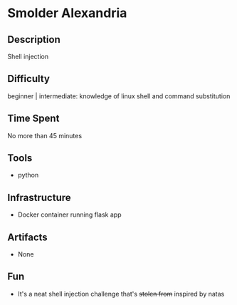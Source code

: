 # Smolder Alexandria

## Description
Shell injection

## Difficulty
beginner | intermediate: knowledge of linux shell and command substitution

## Time Spent
No more than 45 minutes

## Tools
- python

## Infrastructure
- Docker container running flask app

## Artifacts
- None

## Fun
- It's a neat shell injection challenge that's ~~stolen from~~ inspired by natas
